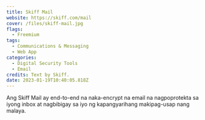 ```yaml
---
title: Skiff Mail
website: https://skiff.com/mail
cover: /files/skiff-mail.jpg
flags:
  - Freemium
tags:
  - Communications & Messaging
  - Web App
categories:
  - Digital Security Tools
  - Email
credits: Text by Skiff.
date: 2023-01-19T10:40:05.818Z
---
```

Ang Skiff Mail ay end-to-end na naka-encrypt na email na nagpoprotekta sa iyong inbox at nagbibigay sa iyo ng kapangyarihang makipag-usap nang malaya.